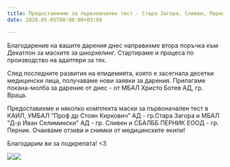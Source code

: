 ```yaml
---
title: Предоставихме за първоначален тест - Стара Загора, Сливен, Перник
date: 2020-05-05T00:00:00+03:00

---
```

Благодарение на вашите дарения днес направихме втора поръчка към Декатлон за маските за шнорхелинг. Стартираме и процеса по производство на адаптери за тях.

След последните развития на епидемията, която е засегнала десетки медицински лица, получаваме нови заявки за дарения. Прилагаме покана-молба за дарение от днес - от МБАЛ Христо Ботев АД, гр. Враца.

Предоставихме и няколко комплекта маски за първоначален тест в КАИЛ, УМБАЛ “Проф др Стоян Киркович” АД - гр.Стара Загора и МБАЛ "Д-р Иван Селимински" АД - гр. Сливен и СБАЛББ ПЕРНИК ЕООД - гр. Перник. Очакваме отзиви и снимки от медицинските екипи!

Благодарим ви за подкрепата! <3

![](/images/e198ec3c4a731242b430b8c47a658db0.jpeg)![](/images/359bd8b3b3922098642865e6ff0f6605.jpeg)